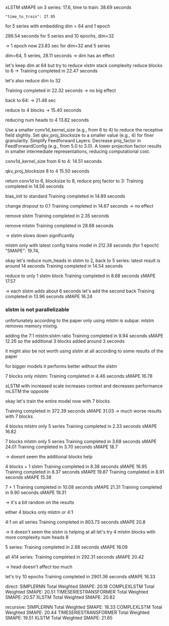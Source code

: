 xLSTM sMAPE on 3 series: 17.6,
time to train: 38.69 seconds

    "time_to_train": 27.95
for 5 series with embedding dim = 64 and 1 epoch


286.54 seconds for 5 series and 10 epochs, dim=32

-> 1 epoch now
23.83 sec for dim=32 and 5 series

dim=64, 5 series, 28.11 seconds
-> dim has an effect

let's keep dim at 64 but try to reduce xlstm stack complexity
reduce blocks to 6
-> Training completed in 22.47 seconds

let's also reduce dim to 32

Training completed in 22.32 seconds
-> no big effect

back to 64:
-> 21.48 sec

reduce to 4 blocks
-> 15.40 seconds

reducing num heads to 4
13.82 seconds

Use a smaller conv1d_kernel_size (e.g., from 6 to 4) to reduce the receptive field slightly.
Set qkv_proj_blocksize to a smaller value (e.g., 4) for finer granularity.
Simplify Feedforward Layers:
Decrease proj_factor in FeedForwardConfig (e.g., from 5.0 to 3.0). A lower projection factor results in smaller intermediate representations, reducing computational cost.

conv1d_kernel_size from 6 to 4:
14.51 seconds

qkv_proj_blocksize 8 to 4
15.50 seconds

return conv1d to 6, blocksize to 8, reduce proj factor to 3:
Training completed in 14.56 seconds

bias_init to standard
Training completed in 14.89 seconds

change dropout to 0.1
Training completed in 14.67 seconds
-> no effect

remove slstm
Training completed in 2.35 seconds

remove mlstm
Training completed in 28.68 seconds

-> slstm slows down significantly


mlstm only with latest config trains model
in 212.38 seconds (for 1 epoch)
"SMAPE": 19.74,


okay let's reduce num_heads in slstm to 2, back to 5 series:
latest result is around 14 seconds
Training completed in 14.54 seconds


reduce to only 1 slstm block
Training completed in 8.68 seconds
sMAPE 17.57

-> each slstm adds about 6 seconds
let's add the second back
Training completed in 13.96 seconds
sMAPE 16.24

### slstm is not parallelizable

unfortunately according to the paper only using mlstm is subpar.
mlstm removes memory mixing.

adding the 7:1 mlstm:slstm ratio
Training completed in 9.94 seconds
sMAPE 12.26
so the additional 3 blocks added around 3 seconds

it might also be not worth using slstm at all 
according to some results of the paper

for bigger models it performs better without the slstm


7 blocks only mlstm:
Training completed in 4.46 seconds
sMAPE 16.78

sLSTM with increased scale increases context and decreases performance
mLSTM the opposite

okay let's train the entire model now with 7 blocks

Training completed in 372.39 seconds
sMAPE 31.03
-> much worse results with 7 blocks

4 blocks mlstm only 5 series
Training completed in 2.33 seconds
sMAPE 16.82

7 blocks mlstm only 5 series
Training completed in 3.68 seconds
sMAPE 24.01
Training completed in 3.70 seconds
sMAPE 18.7

-> doesnt seem the additional blocks help

4 blocks + 1 slstm
Training completed in 8.38 seconds
sMAPE 16.95
Training completed in 8.37 seconds
sMAPE 19.87
Training completed in 8.91 seconds
sMAPE 15.38

7 + 1 
Training completed in 10.08 seconds
sMAPE 21.31
Training completed in 9.90 seconds
sMAPE 19.31

-> it's a bit random on the results

either 4 blocks only mlstm or 4:1

4:1 on all series
Training completed in 803.73 seconds
sMAPE 20.8

-> it doesn't seem the slstm is helping at all
let's try 4 mlstm blocks with more complexity num heads 8

5 series:
Training completed in 2.88 seconds
sMAPE 16.09

all 414 series:
Training completed in 292.31 seconds
sMAPE 20.42

-> head doesn't affect too much

let's try 10 epochs
Training completed in 2901.36 seconds
sMAPE 16.33

direct:
SIMPLERNN Total Weighted SMAPE: 20.18
COMPLEXLSTM Total Weighted SMAPE: 20.51
TIMESERIESTRANSFORMER Total Weighted SMAPE: 20.57
XLSTM Total Weighted SMAPE: 20.82

recursive:
SIMPLERNN Total Weighted SMAPE: 18.33
COMPLEXLSTM Total Weighted SMAPE: 20.44
TIMESERIESTRANSFORMER Total Weighted SMAPE: 19.51
XLSTM Total Weighted SMAPE: 21.65